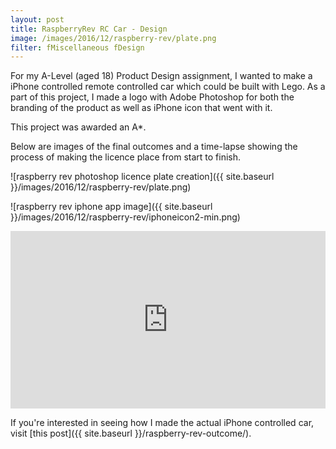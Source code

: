 ```yaml
---
layout: post
title: RaspberryRev RC Car - Design
image: /images/2016/12/raspberry-rev/plate.png
filter: fMiscellaneous fDesign
---
```


For my A-Level (aged 18) Product Design assignment, I wanted to make a iPhone controlled remote controlled car which could be built with Lego. As a part of this project, I made a logo with Adobe Photoshop for both the branding of the product as well as iPhone icon that went with it.

This project was awarded an A*.

Below are images of the final outcomes and a time-lapse showing the process of making the licence place from start to finish.

![raspberry rev photoshop licence plate creation]({{ site.baseurl }}/images/2016/12/raspberry-rev/plate.png)

![raspberry rev iphone app image]({{ site.baseurl }}/images/2016/12/raspberry-rev/iphoneicon2-min.png)

<style>.embed-container { position: relative; padding-bottom: 56.25%; height: 0; overflow: hidden; max-width: 100%; } .embed-container iframe, .embed-container object, .embed-container embed { position: absolute; top: 0; left: 0; width: 100%; height: 100%; }</style><div class='embed-container'><iframe src='https://www.youtube.com/embed/yhOUE-xUgZ8?autoplay=1&loop=1' frameborder='0' allowfullscreen></iframe></div>

If you're interested in seeing how I made the actual iPhone controlled car, visit [this post]({{ site.baseurl }}/raspberry-rev-outcome/).
